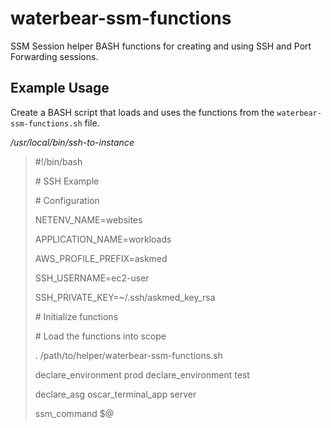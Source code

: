# waterbear-ssm-functions

SSM Session helper BASH functions for creating and using SSH and Port Forwarding sessions.

## Example Usage

Create a BASH script that loads and uses the functions from the `waterbear-ssm-functions.sh` file.

*_/usr/local/bin/ssh-to-instance_*

>#!/bin/bash
>> 
>&#35; SSH Example
>
>&#35; Configuration
>
>NETENV_NAME=websites
>
>APPLICATION_NAME=workloads
>
>AWS_PROFILE_PREFIX=askmed
>
>SSH_USERNAME=ec2-user
>
>SSH_PRIVATE_KEY=~/.ssh/askmed_key_rsa
>
>&#35; Initialize functions
>
>&#35; Load the functions into scope
>
>. /path/to/helper/waterbear-ssm-functions.sh
>
>declare_environment prod
>declare_environment test
>
>declare_asg oscar_terminal_app server
>
>ssm_command $@
